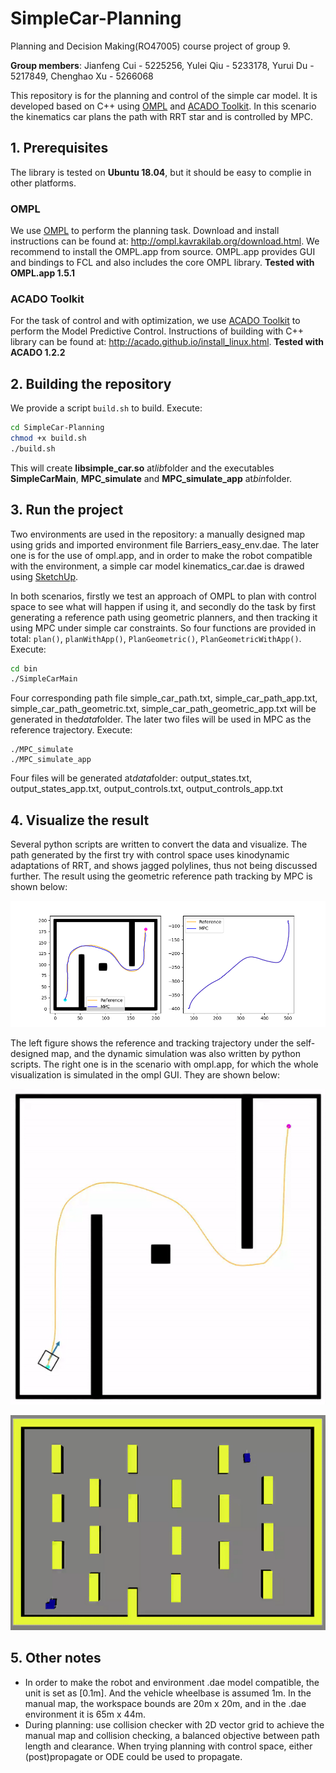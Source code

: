 # SimpleCar-Planning
Planning and Decision Making(RO47005) course project of group 9.

**Group members**: Jianfeng Cui - 5225256, Yulei Qiu - 5233178, Yurui Du - 5217849, Chenghao Xu - 5266068

This repository is for the planning and control of the simple car model. It is developed based on C++ using [OMPL](http://ompl.kavrakilab.org/) and [ACADO Toolkit](http://acado.github.io/). In this scenario the kinematics car plans the path with RRT star and is controlled by MPC.

## 1. Prerequisites
The library is tested on **Ubuntu 18.04**, but it should be easy to complie in other platforms.
### OMPL
We use [OMPL](http://ompl.kavrakilab.org/) to perform the planning task. Download and install instructions can be found at: http://ompl.kavrakilab.org/download.html. We recommend to install the OMPL.app from source. OMPL.app provides GUI and bindings to FCL and also includes the core OMPL library. **Tested with OMPL.app 1.5.1**

### ACADO Toolkit
For the task of control and with optimization, we use [ACADO Toolkit](http://acado.github.io/) to perform the Model Predictive Control. Instructions of building with C++ library can be found at: http://acado.github.io/install_linux.html. **Tested with ACADO 1.2.2**

## 2. Building the repository
We provide a script `build.sh` to build. Execute:
```bash
cd SimpleCar-Planning
chmod +x build.sh
./build.sh
```
This will create **libsimple_car.so** at*lib*folder and the executables **SimpleCarMain**, **MPC_simulate** and **MPC_simulate_app** at*bin*folder. 

## 3. Run the project
Two environments are used in the repository: a manually designed map using grids and imported environment file Barriers_easy_env.dae. The later one is for the use of ompl.app, and in order to make the robot compatible with the environment, a simple car model kinematics_car.dae is drawed using [SketchUp](https://app.sketchup.com/app).

In both scenarios, firstly we test an approach of OMPL to plan with control space to see what will happen if using it, and secondly do the task by first generating a reference path using geometric planners, and then tracking it using MPC under simple car constraints. So four functions are provided in total: `plan()`, `planWithApp()`, `PlanGeometric()`, `PlanGeometricWithApp()`. Execute:
```bash
cd bin
./SimpleCarMain
```
Four corresponding path file simple_car_path.txt, simple_car_path_app.txt, simple_car_path_geometric.txt, simple_car_path_geometric_app.txt will be generated in the*data*folder. The later two files will be used in MPC as the reference trajectory. Execute:
```
./MPC_simulate
./MPC_simulate_app
```
Four files will be generated at*data*folder: output_states.txt, output_states_app.txt, output_controls.txt, output_controls_app.txt

## 4. Visualize the result

Several python scripts are written to convert the data and visualize. The path generated by the first try with control space uses kinodynamic adaptations of RRT, and shows jagged polylines, thus not being discussed further. The result using the geometric reference path tracking by MPC is shown below:

![path](README.assets/path.png)

The left figure shows the reference and tracking trajectory under the self-designed map, and the dynamic simulation was also written by python scripts. The right one is in the scenario with ompl.app, for which the whole visualization is simulated in the ompl GUI. They are shown below:

![tracking](README.assets/tracking.gif)

![tracking_app](README.assets/tracking_app.gif)

## 5. Other notes

* In order to make the robot and environment .dae model compatible, the unit is set as [0.1m]. And the vehicle wheelbase is assumed 1m. In the manual map, the workspace bounds are 20m x 20m, and in the .dae environment it is 65m x 44m. 
* During planning: use collision checker with 2D vector grid to achieve the manual map and collision checking, a balanced objective between path length and clearance. When trying planning with control space, either (post)propagate or ODE could be used to propagate.
